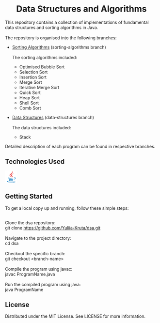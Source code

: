 <h1 align="center">Data Structures and Algorithms</h1>
This repository contains a collection of implementations of fundamental data structures and sorting algorithms in Java.
<br/><br/>
The repository is organised into the following branches:
<br/>

- [Sorting Algorithms](https://github.com/Yuliia-Kruta/dsa/tree/sorting-algorithms) (sorting-algorithms branch)<br/><br/>
The sorting algorithms included:
  - Optimised Bubble Sort
  - Selection Sort
  - Insertion Sort
  - Merge Sort
  - Iterative Merge Sort
  - Quick Sort
  - Heap Sort
  - Shell Sort
  - Comb Sort

- [Data Structures](change) (data-structures branch)<br/><br/>
The data structures included:
  - Stack

Detailed description of each program can be found in respective branches.

<h2>Technologies Used</h2>
<a href="https://www.java.com" target="_blank" rel="noreferrer"> <img src="https://raw.githubusercontent.com/devicons/devicon/master/icons/java/java-original.svg" alt="java" width="40" height="40"/> </a>

<h2>Getting Started</h2>
To get a local copy up and running, follow these simple steps:
<br/><br/>

Clone the dsa repository:<br/>
git clone https://github.com/Yuliia-Kruta/dsa.git<br/><br/>
Navigate to the project directory:<br/>
cd dsa<br/><br/>
Checkout the specific branch:<br/>
git checkout \<branch-name\><br/><br/>
Compile the program using javac:<br/>
javac ProgramName.java<br/><br/>
Run the compiled program using java:<br/>
java ProgramName

<h2>License</h2>
Distributed under the MIT License. See LICENSE for more information.
